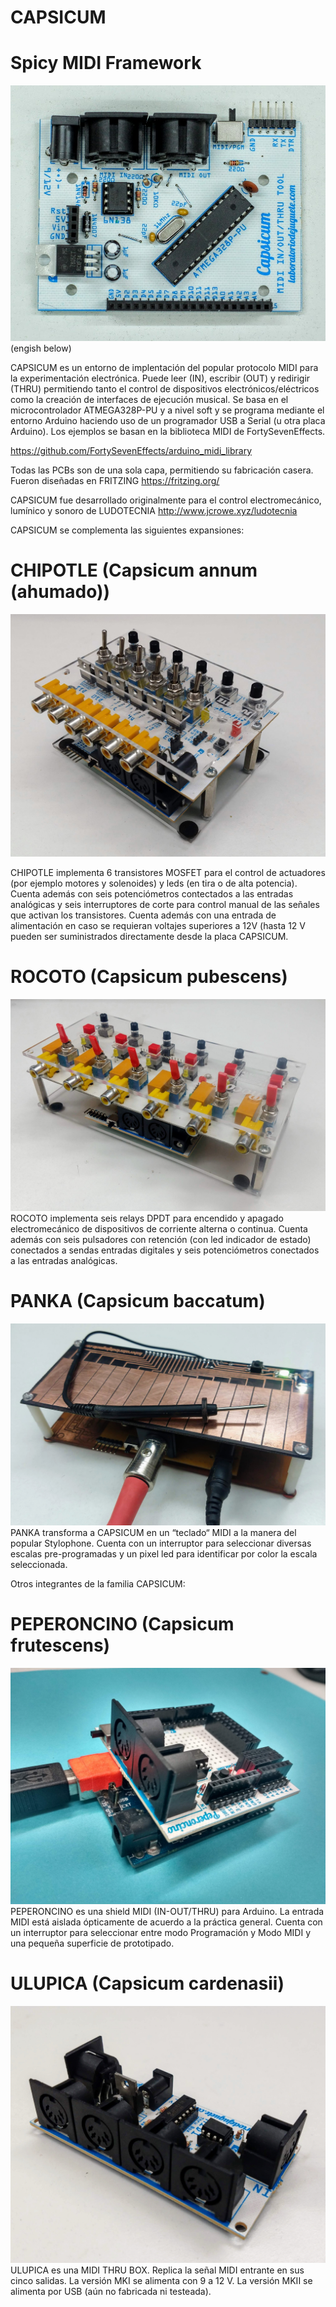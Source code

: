 # CAPSICUM
# Spicy MIDI Framework
 ![alt tag](https://github.com/labodejuguete/CAPSICUM/blob/master/capsicum/capsicum.JPG)
(engish below)

 CAPSICUM es un entorno de implentación del popular protocolo MIDI para la experimentación electrónica. Puede leer (IN), escribir (OUT) y redirigir (THRU) permitiendo tanto el control de dispositivos electrónicos/eléctricos como la creación de interfaces de ejecución musical. Se basa en el microcontrolador ATMEGA328P-PU y a nivel soft y se programa mediante el entorno Arduino haciendo uso de un programador USB a Serial (u otra placa Arduino). Los ejemplos se basan en la biblioteca MIDI de FortySevenEffects.
 
 https://github.com/FortySevenEffects/arduino_midi_library
 
 Todas las PCBs son de una sola capa, permitiendo su fabricación casera. Fueron diseñadas en
 FRITZING
 https://fritzing.org/
 
 CAPSICUM fue desarrollado originalmente para el control electromecánico, lumínico y sonoro de LUDOTECNIA
 http://www.jcrowe.xyz/ludotecnia 
 
CAPSICUM se complementa las siguientes expansiones:
 
# CHIPOTLE (Capsicum annum (ahumado))
  ![alt tag](https://github.com/labodejuguete/CAPSICUM/blob/master/chipotle/chipotle-pic3.jpg) 
  
CHIPOTLE implementa 6 transistores MOSFET para el control de actuadores (por ejemplo motores y solenoides) y leds (en tira o de alta potencia). Cuenta además con seis potenciómetros contectados a las entradas analógicas y seis interruptores de corte para control manual de las señales que activan los transistores. Cuenta además con una entrada de alimentación en caso se requieran voltajes superiores a 12V (hasta 12 V pueden ser suministrados directamente desde la placa CAPSICUM.

# ROCOTO (Capsicum pubescens)
  ![alt tag](https://github.com/labodejuguete/CAPSICUM/blob/master/rocoto/rocoto.jpg)
 ROCOTO implementa seis relays DPDT para encendido y apagado electromecánico de dispositivos de corriente alterna o continua. Cuenta además con seis pulsadores con retención (con led indicador de estado) conectados a sendas entradas digitales y seis potenciómetros conectados a las entradas analógicas.
# PANKA (Capsicum baccatum)
  ![alt tag](https://github.com/labodejuguete/CAPSICUM/blob/master/panka/panka-pic1.jpg)
 PANKA transforma a CAPSICUM en un “teclado“ MIDI a la manera del popular Stylophone. Cuenta con un interruptor para seleccionar diversas escalas pre-programadas y un pixel led para identificar por color la escala seleccionada. 
 
 Otros integrantes de la familia CAPSICUM:
# PEPERONCINO (Capsicum frutescens)
  ![alt tag](https://github.com/labodejuguete/CAPSICUM/blob/master/peperoncino/peperoncinoA.jpg)
 PEPERONCINO es una shield MIDI (IN-OUT/THRU) para Arduino. La entrada MIDI está aislada ópticamente de acuerdo a la práctica general. Cuenta con un interruptor para seleccionar entre modo Programación y Modo MIDI y una pequeña superficie de prototipado.
# ULUPICA (Capsicum cardenasii)
  ![alt tag](https://github.com/labodejuguete/CAPSICUM/blob/master/ulupica/ulupica-pic0.jpg)
 ULUPICA es una MIDI THRU BOX. Replica la señal MIDI entrante en sus cinco salidas. La versión MKI se alimenta con 9 a 12 V. La versión MKII se alimenta por USB (aún no fabricada ni testeada).
 

 
 
 

